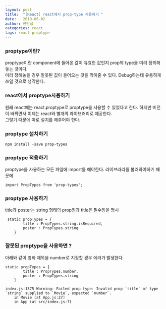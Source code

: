 ```yaml
---
layout: post
title:  "[React] react에서 prop-type 사용하기 "
date:   2019-06-02
author: 한만섭
categories: react
tags: react proptype
---
```


### proptype이란?

proptype이란 component에 들어온 값이 유효한 값인지 prop의 type을 미리 정의해놓는 것이다.  
미리 정해놓을 경우 잘못된 값이 들어오는 것을 막아줄 수 있다. Debug하는데 유용하게 쓰일 것으로 생각한다.  

### react에서 proptype사용하기 

원래 react에는 react.proptype로 proptype을 사용할 수 있었다고 한다. 하지만 버전이 바뀌면서 이제는 react와 별개의 라이브러리로 제공한다.  
그렇기 때문에 따로 설치를 해주어야 한다.  

### proptype 설치하기 

```
npm install -save prop-types
```

### proptype 적용하기

proptype을 사용하는 모든 파일에 import를 해야한다. 라이브러리를 불러와야하기 때문에
```
import PropTypes from 'prop-types';
```


### proptype 사용하기 

title과 poster는 string 형태의 prop임과 title은 필수임을 명시 
```
 static propTypes = {
        title : PropTypes.string.isRequired, 
        poster : PropTypes.string
    }
```

### 잘못된 proptype을 사용하면 ?

아래와 같이 영화 제목을 number로 지정할 경우 에러가 발생한다.
```
static propTypes = {
        title : PropTypes.number, 
        poster : PropTypes.string
    }
```  
```console
index.js:1375 Warning: Failed prop type: Invalid prop `title` of type `string` supplied to `Movie`, expected `number`.
    in Movie (at App.js:27)
    in App (at src/index.js:7)
```
